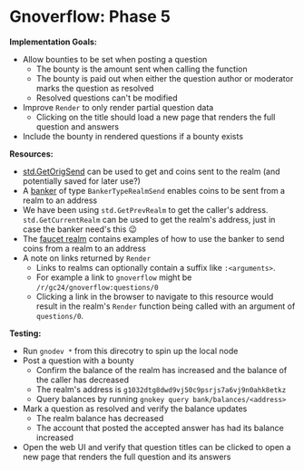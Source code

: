 # Gnoverflow: Phase 5

**Implementation Goals:**
- Allow bounties to be set when posting a question
	- The bounty is the amount sent when calling the function
	- The bounty is paid out when either the question author or moderator marks the question as resolved
	- Resolved questions can't be modified
- Improve `Render` to only render partial question data
	- Clicking on the title should load a new page that renders the full question and answers
- Include the bounty in rendered questions if a bounty exists

**Resources:**
- [std.GetOrigSend](https://docs.gno.land/reference/stdlibs/std/chain#getorigsend) can be used to get and coins sent to the realm (and potentially saved for later use?)
- A [banker](https://docs.gno.land/reference/stdlibs/std/banker) of type `BankerTypeRealmSend` enables coins to be sent from a realm to an address
- We have been using `std.GetPrevRealm` to get the caller's address. `std.GetCurrentRealm` can be used to get the realm's address, just in case the banker need's this 😉
- The [faucet realm](https://github.com/gnolang/gno/tree/master/examples/gno.land/r/gnoland/faucet) contains examples of how to use the banker to send coins from a realm to an address
- A note on links returned by `Render`
	- Links to realms can optionally contain a suffix like `:<arguments>`.
	- For example a link to `gnoverflow` might be `/r/gc24/gnoverflow:questions/0`
	- Clicking a link in the browser to navigate to this resource would result in the realm's `Render` function being called with an argument of `questions/0`. 

**Testing:**
- Run `gnodev *` from this direcotry to spin up the local node
- Post a question with a bounty
	- Confirm the balance of the realm has increased and the balance of the caller has decreased
	- The realm's address is `g1032dtg8dwd9vj50c9psrjs7a6vj9n0ahk8etkz`
	- Query balances by running `gnokey query bank/balances/<address>`
- Mark a question as resolved and verify the balance updates
	- The realm balance has decreased
	- The account that posted the accepted answer has had its balance increased
- Open the web UI and verify that question titles can be clicked to open a new page that renders the full question and its answers